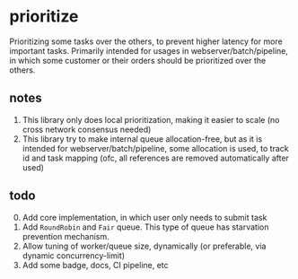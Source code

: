 # prioritize
Prioritizing some tasks over the others, to prevent higher latency for more important tasks.
Primarily intended for usages in webserver/batch/pipeline, in which some customer
or their orders should be prioritized over the others.

notes
-------------------------

1. This library only does local prioritization, making it easier to scale (no cross network consensus needed)
2. This library try to make internal queue allocation-free, but as it is intended for webserver/batch/pipeline, some allocation is used, to track id and task mapping (ofc, all references are removed automatically after used)

todo
-------------------------

0. Add core implementation, in which user only needs to submit task
1. Add `RoundRobin` and `Fair` queue. This type of queue has starvation prevention mechanism.
2. Allow tuning of worker/queue size, dynamically (or preferable, via dynamic concurrency-limit)
3. Add some badge, docs, CI pipeline, etc
